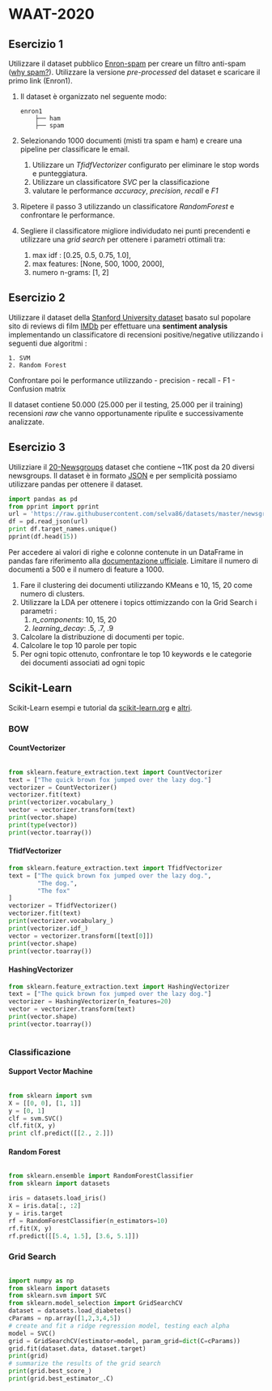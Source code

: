 # WAAT-2020


## Esercizio 1

Utilizzare il dataset pubblico [Enron-spam](http://www2.aueb.gr/users/ion/data/enron-spam/) per
creare un filtro anti-spam ([why spam?](https://www.youtube.com/watch?v=9OVKXIfrGJE&t=27s)). 
Utilizzare la versione _pre-processed_ del dataset e scaricare il primo link (Enron1).

1. Il dataset è organizzato nel seguente modo:

    ```
    enron1
        ├── ham
        ├── spam
    ```

3. Selezionando 1000 documenti (misti tra spam e ham) e creare una pipeline per classificare le email.
    1. Utilizzare un *TfidfVectorizer* configurato per eliminare le stop words e punteggiatura.
    2. Utilizzare un classificatore *SVC* per la classificazione
    3. valutare le performance _accuracy_, _precision_, _recall_ e _F1_
    
4. Ripetere il passo 3 utilizzando un classificatore *RandomForest* e confrontare le performance.

5. Segliere il classificatore migliore individudato nei punti precendenti e utilizzare una *grid search* per 
ottenere i parametri ottimali tra:
    1. max idf : [0.25, 0.5, 0.75, 1.0],
    2. max features: [None, 500, 1000, 2000],
    3. numero n-grams: [1, 2]

## Esercizio 2

Utilizzare il dataset della [Stanford University dataset](https://ai.stanford.edu/~amaas/data/sentiment/) basato sul 
popolare sito di reviews di film [IMDb](https://www.imdb.com/) per effettuare una __sentiment analysis__ implementando 
un classificatore di recensioni positive/negative utilizzando i seguenti due algoritmi :

    1. SVM
    2. Random Forest

Confrontare poi le performance utilizzando
    - precision
    - recall
    - F1
    - Confusion matrix

Il dataset contiene 50.000 (25.000 per il testing, 25.000 per il training) recensioni _raw_ che 
vanno opportunamente ripulite e successivamente analizzate.



## Esercizio 3

Utilizziare il [20-Newsgroups](https://raw.githubusercontent.com/selva86/datasets/master/newsgroups.json) dataset
che contiene ~11K post da 20 diversi newsgroups. Il dataset è in formato [JSON](https://it.wikipedia.org/wiki/JavaScript_Object_Notation)
e per semplicità possiamo utilizzare pandas per ottenere il dataset.

```python
import pandas as pd
from pprint import pprint
url = 'https://raw.githubusercontent.com/selva86/datasets/master/newsgroups.json'
df = pd.read_json(url)
print df.target_names.unique() 
pprint(df.head(15))
```
Per accedere ai valori di righe e colonne contenute in un DataFrame in pandas fare riferimento
alla [documentazione ufficiale](https://pandas.pydata.org/pandas-docs/stable/user_guide/indexing.html).
Limitare il numero di documenti a 500 e il numero di feature a 1000.

1. Fare il clustering dei documenti utilizzando KMeans e 10, 15, 20 come numero di clusters.
2. Utilizzare la LDA per ottenere i topics ottimizzando con la Grid Search i parametri :
    1. _n_components_: 10, 15, 20
    2. _learning_decay_: .5, .7, .9
3. Calcolare la distribuzione di documenti per topic.
4. Calcolare le top 10 parole per topic
5. Per ogni topic ottenuto, confrontare le top 10 keywords e le categorie dei documenti associati ad
ogni topic





## Scikit-Learn

Scikit-Learn esempi e tutorial da [scikit-learn.org](http://scikit-learn.org/stable/tutorial/index.html) e [altri](https://www.machinelearningplus.com/nlp/topic-modeling-python-sklearn-examples/).

### BOW

#### CountVectorizer

```python

from sklearn.feature_extraction.text import CountVectorizer
text = ["The quick brown fox jumped over the lazy dog."]
vectorizer = CountVectorizer()
vectorizer.fit(text)
print(vectorizer.vocabulary_)
vector = vectorizer.transform(text)
print(vector.shape)
print(type(vector))
print(vector.toarray())

```

#### TfidfVectorizer

```python
from sklearn.feature_extraction.text import TfidfVectorizer
text = ["The quick brown fox jumped over the lazy dog.",
        "The dog.",
        "The fox"
]
vectorizer = TfidfVectorizer()
vectorizer.fit(text)
print(vectorizer.vocabulary_)
print(vectorizer.idf_)
vector = vectorizer.transform([text[0]])
print(vector.shape)
print(vector.toarray())

```


#### HashingVectorizer

```python
from sklearn.feature_extraction.text import HashingVectorizer
text = ["The quick brown fox jumped over the lazy dog."]
vectorizer = HashingVectorizer(n_features=20)
vector = vectorizer.transform(text)
print(vector.shape)
print(vector.toarray())



```

### Classificazione

#### Support Vector Machine

```python

from sklearn import svm
X = [[0, 0], [1, 1]]
y = [0, 1]
clf = svm.SVC()
clf.fit(X, y)
print clf.predict([[2., 2.]])

```

#### Random Forest

```python

from sklearn.ensemble import RandomForestClassifier
from sklearn import datasets

iris = datasets.load_iris()
X = iris.data[:, :2]
y = iris.target
rf = RandomForestClassifier(n_estimators=10)
rf.fit(X, y)
rf.predict([[5.4, 1.5], [3.6, 5.1]])

```

### Grid Search

```python

import numpy as np
from sklearn import datasets
from sklearn.svm import SVC
from sklearn.model_selection import GridSearchCV
dataset = datasets.load_diabetes()
cParams = np.array([1,2,3,4,5])
# create and fit a ridge regression model, testing each alpha
model = SVC()
grid = GridSearchCV(estimator=model, param_grid=dict(C=cParams))
grid.fit(dataset.data, dataset.target)
print(grid)
# summarize the results of the grid search
print(grid.best_score_)
print(grid.best_estimator_.C)
```

